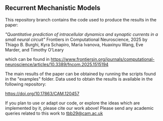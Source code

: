 ## Recurrent Mechanistic Models
This repository branch contains the code used to produce the results in the paper:

  *"Quantitative prediction of intracellular dynamics and synaptic currents in a small neural circuit"* 
  Frontiers in Computational Neuroscience, 2025
  by Thiago B. Burghi, Kyra Schapiro, Maria Ivanova, Huaxinyu Wang, Eve Marder, and Timothy O’Leary
  
which can be found in https://www.frontiersin.org/journals/computational-neuroscience/articles/10.3389/fncom.2025.1515194

The main results of the paper can be obtained by running the scripts found in the "examples" folder.
Data used to obtain the results is available in the following repository:

https://doi.org/10.17863/CAM.120457 

If you plan to use or adapt our code, or explore the ideas which are implemented by it, please cite our work above!
Please send any academic queries related to this work to tbb29@cam.ac.uk
